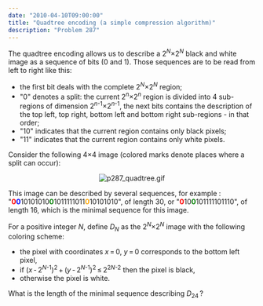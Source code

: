 ```yaml
---
date: "2010-04-10T09:00:00"
title: "Quadtree encoding (a simple compression algorithm)"
description: "Problem 287"
---
```


<p>The quadtree encoding allows us to describe a 2<sup><var>N</var></sup>×2<sup><var>N</var></sup>  black and white image as a sequence of bits (0 and 1). Those sequences are to be read from left to right like this:
</p><ul><li>the first bit deals with the complete 2<sup><var>N</var></sup>×2<sup><var>N</var></sup> region;</li>
<li>"0" denotes a split:
the current 2<sup><var>n</var></sup>×2<sup><var>n</var></sup> region is divided into 4 sub-regions of dimension 2<sup><var>n</var>-1</sup>×2<sup><var>n</var>-1</sup>,
the next bits contains the description of the top left, top right, bottom left and bottom right sub-regions - in that order;</li>
<li>"10" indicates that the current region contains only black pixels;</li>
<li>"11" indicates that the current region contains only white pixels.</li></ul><p>Consider the following 4×4 image (colored marks denote places where a split can occur):</p>
<div align="center"><img alt="p287_quadtree.gif" class="dark_img" src="/images/p287_quadtree.gif"/></div>
<p>This image can be described by several sequences, for example :
"<span style="color:#FF0000;"><b>0</b></span><span style="color:#0000FF;"><b>0</b></span>10101010<span style="color:#008000;"><b>0</b></span>1011111011<span style="color:#FFA500;"><b>0</b></span>10101010", of length 30, or
"<span style="color:#FF0000;"><b>0</b></span>10<span style="color:#008000;"><b>0</b></span>101111101110", of length 16, which is the minimal sequence for this image.</p>
<p>For a positive integer <var>N</var>, define <var>D<sub>N</sub></var> as the 2<sup><var>N</var></sup>×2<sup><var>N</var></sup> image with the following coloring scheme:
</p><ul><li>the pixel with coordinates <var>x</var> = 0, <var>y</var> = 0 corresponds to the bottom left pixel,</li>
<li>if (<var>x</var> - 2<sup><var>N</var>-1</sup>)<sup>2</sup> + (<var>y</var> - 2<sup><var>N</var>-1</sup>)<sup>2</sup> ≤ 2<sup>2<var>N</var>-2</sup> then the pixel is black,</li>
<li>otherwise the pixel is white.</li></ul><p>What is the length of the minimal sequence describing <var>D</var><sub>24</sub> ?</p>


